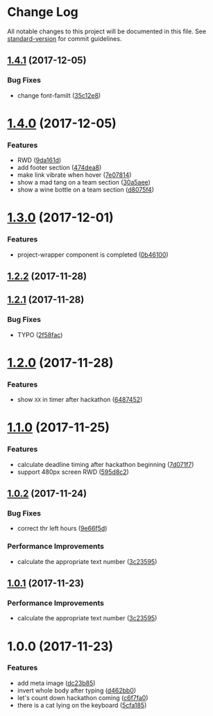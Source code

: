 # Change Log

All notable changes to this project will be documented in this file. See [standard-version](https://github.com/conventional-changelog/standard-version) for commit guidelines.

<a name="1.4.1"></a>
## [1.4.1](https://github.com/25sprout/1st-hackathon/compare/v1.4.0...v1.4.1) (2017-12-05)


### Bug Fixes

* change font-familt ([35c12e8](https://github.com/25sprout/1st-hackathon/commit/35c12e8))



<a name="1.4.0"></a>
# [1.4.0](https://github.com/25sprout/1st-hackathon/compare/v1.3.0...v1.4.0) (2017-12-05)


### Features

* RWD ([9da161d](https://github.com/25sprout/1st-hackathon/commit/9da161d))
* add footer section ([474dea8](https://github.com/25sprout/1st-hackathon/commit/474dea8))
* make link vibrate when hover ([7e07814](https://github.com/25sprout/1st-hackathon/commit/7e07814))
* show a mad tang on a team section ([30a5aee](https://github.com/25sprout/1st-hackathon/commit/30a5aee))
* show a wine bottle on a team section ([d8075f4](https://github.com/25sprout/1st-hackathon/commit/d8075f4))



<a name="1.3.0"></a>
# [1.3.0](https://github.com/25sprout/1st-hackathon/compare/v1.2.2...v1.3.0) (2017-12-01)


### Features

* project-wrapper component is completed ([0b46100](https://github.com/25sprout/1st-hackathon/commit/0b46100))



<a name="1.2.2"></a>
## [1.2.2](https://github.com/25sprout/1st-hackathon/compare/v1.2.1...v1.2.2) (2017-11-28)



<a name="1.2.1"></a>
## [1.2.1](https://github.com/25sprout/1st-hackathon/compare/v1.2.0...v1.2.1) (2017-11-28)


### Bug Fixes

* TYPO ([2f58fac](https://github.com/25sprout/1st-hackathon/commit/2f58fac))



<a name="1.2.0"></a>
# [1.2.0](https://github.com/25sprout/1st-hackathon/compare/v1.1.0...v1.2.0) (2017-11-28)


### Features

* show `XX` in timer after hackathon ([6487452](https://github.com/25sprout/1st-hackathon/commit/6487452))



<a name="1.1.0"></a>
# [1.1.0](https://github.com/25sprout/1st-hackathon/compare/v1.0.2...v1.1.0) (2017-11-25)


### Features

* calculate deadline timing after hackathon beginning ([7d071f7](https://github.com/25sprout/1st-hackathon/commit/7d071f7))
* support 480px screen RWD ([595d8c2](https://github.com/25sprout/1st-hackathon/commit/595d8c2))



<a name="1.0.2"></a>
## [1.0.2](https://github.com/25sprout/1st-hackathon/compare/v1.0.0...v1.0.2) (2017-11-24)


### Bug Fixes

* correct thr left hours ([9e66f5d](https://github.com/25sprout/1st-hackathon/commit/9e66f5d))


### Performance Improvements

* calculate the appropriate text number ([3c23595](https://github.com/25sprout/1st-hackathon/commit/3c23595))



<a name="1.0.1"></a>
## [1.0.1](https://github.com/25sprout/1st-hackathon/compare/v1.0.0...v1.0.1) (2017-11-23)


### Performance Improvements

* calculate the appropriate text number ([3c23595](https://github.com/25sprout/1st-hackathon/commit/3c23595))



<a name="1.0.0"></a>
# 1.0.0 (2017-11-23)


### Features

* add meta image ([dc23b85](https://github.com/25sprout/1st-hackathon/commit/dc23b85))
* invert whole body after typing ([d462bb0](https://github.com/25sprout/1st-hackathon/commit/d462bb0))
* let's count down hackathon coming ([c6f7fa0](https://github.com/25sprout/1st-hackathon/commit/c6f7fa0))
* there is a cat lying on the keyboard ([5cfa185](https://github.com/25sprout/1st-hackathon/commit/5cfa185))
